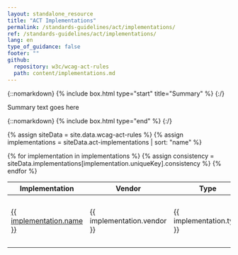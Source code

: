```yaml
---
layout: standalone_resource
title: "ACT Implementations"
permalink: /standards-guidelines/act/implementations/
ref: /standards-guidelines/act/implementations/
lang: en
type_of_guidance: false
footer: ""
github:
  repository: w3c/wcag-act-rules
  path: content/implementations.md
---
```


{::nomarkdown} {% include box.html type="start" title="Summary" %} {:/}

Summary text goes here

{::nomarkdown} {% include box.html type="end" %} {:/}

{% assign siteData = site.data.wcag-act-rules %}
{% assign implementations = siteData.act-implementations | sort: "name" %}

<table>
  <thead>
    <tr>
      <th>Implementation</th>
      <th>Vendor</th>
      <th>Type</th>
      <th>Standards</th>
      <th>Consistent rules</th>
    </tr>
  </thead>
  <tbody>
    {% for implementation in implementations %}
      {% assign consistency = siteData.implementations[implementation.uniqueKey].consistency %}
      <tr>
        <td><a href="./{{ implementation.uniqueKey }}">
          {{ implementation.name }}
        </a></td>
        <td>{{ implementation.vendor }}</td>
        <td>{{ implementation.type }}</td>
        <td><ul>
          {% for standard in implementation.standards %}
          <li>{{ standard }}</li>
        </ul></td>
        <td>XX ({{ consistency.complete }} proposed)</td>
      </tr>
    {% endfor %}
  </tbody>
</table>
